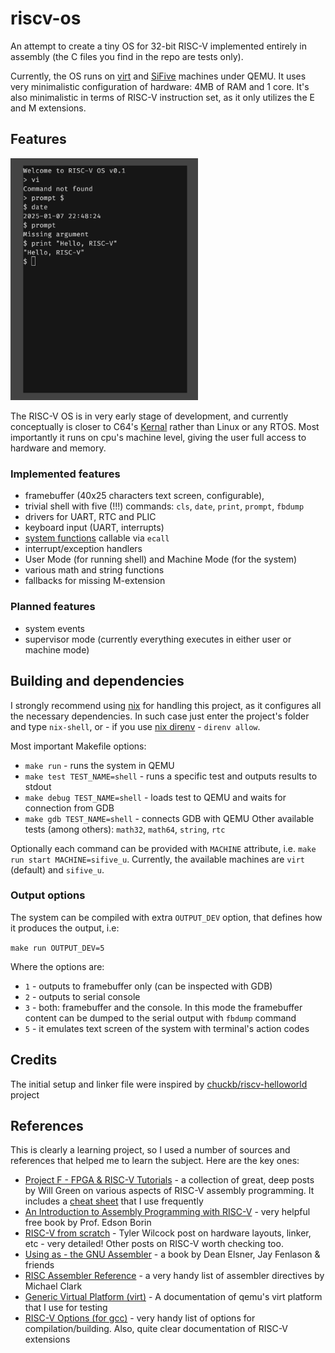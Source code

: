 # riscv-os
An attempt to create a tiny OS for 32-bit RISC-V implemented entirely in assembly
(the C files you find in the repo are tests only).

Currently, the OS runs on [virt](https://www.qemu.org/docs/master/system/riscv/virt.html)
and [SiFive](https://www.qemu.org/docs/master/system/riscv/sifive_u.html)
machines under QEMU.
It uses very minimalistic configuration of hardware: 4MB of RAM and 1 core.
It's also minimalistic in terms of RISC-V instruction set, as it only utilizes the E and M
extensions.

## Features

<img src="./screenshots/riscvos-screenshot.png" width="300"/>

The RISC-V OS is in very early stage of development, and currently conceptually is closer to C64's
[Kernal](https://en.wikipedia.org/wiki/KERNAL) rather than
Linux or any RTOS. Most importantly it runs on cpu's machine level, giving the user full access to
hardware and memory.

### Implemented features

- framebuffer (40x25 characters text screen, configurable),
- trivial shell with five (!!!) commands: `cls`, `date`, `print`, `prompt`, `fbdump`
- drivers for UART, RTC and PLIC
- keyboard input (UART, interrupts)
- [system functions](../wiki/System-functions) callable via `ecall`
- interrupt/exception handlers
- User Mode (for running shell) and Machine Mode (for the system)
- various math and string functions
- fallbacks for missing M-extension

### Planned features

- system events
- supervisor mode (currently everything executes in either user or machine mode)

## Building and dependencies

I strongly recommend using [nix](https://nixos.org/download/#download-nix) for handling this project, as it configures all the necessary dependencies.
In such case just enter the project's folder and type `nix-shell`, or - if you use
[nix direnv](https://github.com/nix-community/nix-direnv) - `direnv allow`.

Most important Makefile options:
- `make run` - runs the system in QEMU
- `make test TEST_NAME=shell` - runs a specific test and outputs results to stdout
- `make debug TEST_NAME=shell` - loads test to QEMU and waits for connection from GDB
- `make gdb TEST_NAME=shell` - connects GDB with QEMU
Other available tests (among others): `math32`, `math64`, `string`, `rtc`

Optionally each command can be provided with `MACHINE` attribute, i.e.
`make run start MACHINE=sifive_u`. Currently, the available machines are
`virt` (default) and `sifive_u`.

### Output options

The system can be compiled with extra `OUTPUT_DEV` option, that defines how it
produces the output, i.e:

```make run OUTPUT_DEV=5```

Where the options are:
- `1` - outputs to framebuffer only (can be inspected with GDB)
- `2` - outputs to serial console
- `3` - both: framebuffer and the console. In this mode the framebuffer content can be
        dumped to the serial output with `fbdump` command
- `5` - it emulates text screen of the system with terminal's action codes

## Credits
The initial setup and linker file were inspired by
[chuckb/riscv-helloworld](https://github.com/chuckb/riscv-helloworld) project

## References
This is clearly a learning project, so I used a number of sources and
references that helped me to learn the subject. Here are the key ones:

- [Project F - FPGA & RISC-V Tutorials](https://projectf.io/posts/) -
  a collection of great, deep posts by Will Green on various aspects
  of RISC-V assembly programming. It includes a
  [cheat sheet](https://projectf.io/posts/riscv-cheat-sheet/) that I use frequently
- [An Introduction to Assembly Programming with RISC-V](https://riscv-programming.org/book/riscv-book.html) -
  very helpful free book by Prof. Edson Borin
- [RISC-V from scratch](https://twilco.github.io/riscv-from-scratch/2019/04/27/riscv-from-scratch-2.html) -
  Tyler Wilcock post on hardware layouts, linker, etc - very detailed!
  Other posts on RISC-V worth checking too.
- [Using as - the GNU Assembler](http://microelectronics.esa.int/erc32/doc/as.pdf) -
  a book by Dean Elsner, Jay Fenlason & friends
- [RISC Assembler Reference](https://michaeljclark.github.io/asm.html) -
  a very handy list of assembler directives by Michael Clark
- [Generic Virtual Platform (virt)](https://www.qemu.org/docs/master/system/riscv/virt.html) -
  A documentation of qemu's virt platform that I use for testing
- [RISC-V Options (for gcc)](https://gcc.gnu.org/onlinedocs/gcc/RISC-V-Options.html) -
  very handy list of options for compilation/building. Also, quite clear documentation of
  RISC-V extensions

